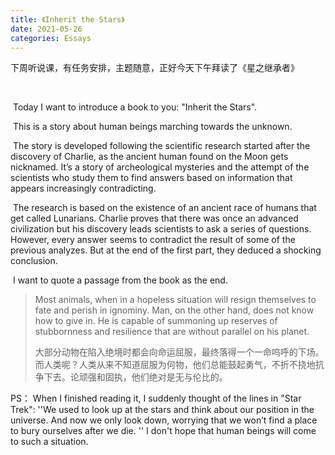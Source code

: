 ```yaml
---
title: 《Inherit the Stars》
date: 2021-05-26
categories: Essays
---
```


下周听说课，有任务安排，主题随意，正好今天下午拜读了《星之继承者》

​	<!--more-->

​	Today I want to introduce a book to you: "Inherit the Stars".

​	This is a story about human beings marching towards the unknown.

​	The story is developed following the scientific research started after the discovery of Charlie, as the ancient human found on the Moon gets nicknamed. It’s a story of archeological mysteries and the attempt of the scientists who study them to find answers based on information that appears increasingly contradicting.

​	The research is based on the existence of an ancient race of humans that get called Lunarians. Charlie proves that there was once an advanced civilization but his discovery leads scientists to ask a series of questions. However, every answer seems to contradict the result of some of the previous analyzes. But at the end of the first part, they deduced a shocking conclusion.

​	I want to quote a passage from the book as the end. 

> Most animals, when in a hopeless situation will resign themselves to fate and perish in ignominy. Man, on the other hand, does not know how to give in. He is capable of summoning up reserves of stubbornness and resilience that are without parallel on his planet. 
>
> 大部分动物在陷入绝境时都会向命运屈服，最终落得一个一命呜呼的下场。而人类呢？人类从来不知道屈服为何物，他们总能鼓起勇气，不折不挠地抗争下去。论顽强和固执，他们绝对是无与伦比的。

PS： When I finished reading it, I suddenly thought of the lines in "Star Trek": ''We used to look up at the stars and think about our position in the universe. And now we only look down, worrying that we won’t find a place to bury ourselves after we die. '' I don't hope that human beings will come to such a situation.

